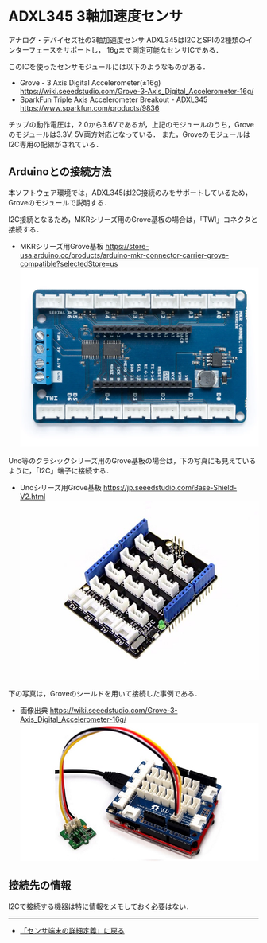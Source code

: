 # ADXL345 3軸加速度センサ

アナログ・デバイセズ社の3軸加速度センサ ADXL345はI2CとSPIの2種類のインターフェースをサポートし，
16gまで測定可能なセンサICである．

このICを使ったセンサモジュールには以下のようなものがある．

- Grove - 3 Axis Digital Accelerometer(±16g) https://wiki.seeedstudio.com/Grove-3-Axis_Digital_Accelerometer-16g/
- SparkFun Triple Axis Accelerometer Breakout - ADXL345 https://www.sparkfun.com/products/9836

チップの動作電圧は，2.0から3.6Vであるが，上記のモジュールのうち，Groveのモジュールは3.3V, 5V両方対応となっている．
また，GroveのモジュールはI2C専用の配線がされている．

## Arduinoとの接続方法
本ソフトウェア環境では，ADXL345はI2C接続のみをサポートしているため，Groveのモジュールで説明する．

I2C接続となるため，MKRシリーズ用のGrove基板の場合は，「TWI」コネクタと接続する．

- MKRシリーズ用Grove基板 https://store-usa.arduino.cc/products/arduino-mkr-connector-carrier-grove-compatible?selectedStore=us
![MKRシリーズGrove基板](../../images/MKR_carrier.png)

Uno等のクラシックシリーズ用のGrove基板の場合は，下の写真にも見えているように，「I2C」端子に接続する．
- Unoシリーズ用Grove基板  https://jp.seeedstudio.com/Base-Shield-V2.html 
![UnoシリーズGrove基板](../../images/Groveシールド.jpg)

下の写真は，Groveのシールドを用いて接続した事例である．
- 画像出典 https://wiki.seeedstudio.com/Grove-3-Axis_Digital_Accelerometer-16g/
![ADXL345接続例](../../images/Grove_-_3-Axis_Digital_Accelerometer_ADXL345_connect_photo.jpg)

## 接続先の情報

I2Cで接続する機器は特に情報をメモしておく必要はない．

***

- [「センサ端末の詳細定義」に戻る](../SensorSelection.md)